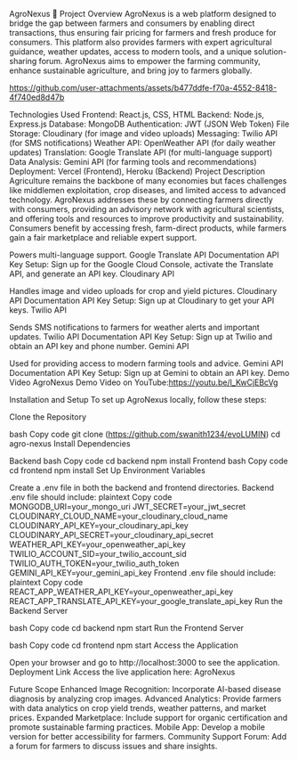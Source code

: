 AgroNexus 🌱
Project Overview
AgroNexus is a web platform designed to bridge the gap between farmers and consumers by enabling direct transactions, thus ensuring fair pricing for farmers and fresh produce for consumers. This platform also provides farmers with expert agricultural guidance, weather updates, access to modern tools, and a unique solution-sharing forum. AgroNexus aims to empower the farming community, enhance sustainable agriculture, and bring joy to farmers globally.





https://github.com/user-attachments/assets/b477ddfe-f70a-4552-8418-4f740ed8d47b



Technologies Used
Frontend: React.js, CSS, HTML
Backend: Node.js, Express.js
Database: MongoDB
Authentication: JWT (JSON Web Token)
File Storage: Cloudinary (for image and video uploads)
Messaging: Twilio API (for SMS notifications)
Weather API: OpenWeather API (for daily weather updates)
Translation: Google Translate API (for multi-language support)
Data Analysis: Gemini API (for farming tools and recommendations)
Deployment: Vercel (Frontend), Heroku (Backend)
Project Description
Agriculture remains the backbone of many economies but faces challenges like middlemen exploitation, crop diseases, and limited access to advanced technology. AgroNexus addresses these by connecting farmers directly with consumers, providing an advisory network with agricultural scientists, and offering tools and resources to improve productivity and sustainability. Consumers benefit by accessing fresh, farm-direct products, while farmers gain a fair marketplace and reliable expert support.

 

Powers multi-language support.
Google Translate API Documentation
API Key Setup: Sign up for the Google Cloud Console, activate the Translate API, and generate an API key.
Cloudinary API

Handles image and video uploads for crop and yield pictures.
Cloudinary API Documentation
API Key Setup: Sign up at Cloudinary to get your API keys.
Twilio API

Sends SMS notifications to farmers for weather alerts and important updates.
Twilio API Documentation
API Key Setup: Sign up at Twilio and obtain an API key and phone number.
Gemini API

Used for providing access to modern farming tools and advice.
Gemini API Documentation
API Key Setup: Sign up at Gemini to obtain an API key.
Demo Video
AgroNexus Demo Video on YouTube:https://youtu.be/l_KwCjEBcVg

Installation and Setup
To set up AgroNexus locally, follow these steps:

Clone the Repository

bash
Copy code
git clone (https://github.com/swanith1234/evoLUMIN)
cd agro-nexus
Install Dependencies

Backend
bash
Copy code
cd backend
npm install
Frontend
bash
Copy code
cd frontend
npm install
Set Up Environment Variables

Create a .env file in both the backend and frontend directories.
Backend .env file should include:
plaintext
Copy code
MONGODB_URI=your_mongo_uri
JWT_SECRET=your_jwt_secret
CLOUDINARY_CLOUD_NAME=your_cloudinary_cloud_name
CLOUDINARY_API_KEY=your_cloudinary_api_key
CLOUDINARY_API_SECRET=your_cloudinary_api_secret
WEATHER_API_KEY=your_openweather_api_key
TWILIO_ACCOUNT_SID=your_twilio_account_sid
TWILIO_AUTH_TOKEN=your_twilio_auth_token
GEMINI_API_KEY=your_gemini_api_key
Frontend .env file should include:
plaintext
Copy code
REACT_APP_WEATHER_API_KEY=your_openweather_api_key
REACT_APP_TRANSLATE_API_KEY=your_google_translate_api_key
Run the Backend Server

bash
Copy code
cd backend
npm start
Run the Frontend Server

bash
Copy code
cd frontend
npm start
Access the Application

Open your browser and go to http://localhost:3000 to see the application.
Deployment Link
Access the live application here: AgroNexus

Future Scope
Enhanced Image Recognition: Incorporate AI-based disease diagnosis by analyzing crop images.
Advanced Analytics: Provide farmers with data analytics on crop yield trends, weather patterns, and market prices.
Expanded Marketplace: Include support for organic certification and promote sustainable farming practices.
Mobile App: Develop a mobile version for better accessibility for farmers.
Community Support Forum: Add a forum for farmers to discuss issues and share insights.
